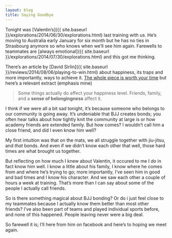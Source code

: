 ```yaml
---
layout: blog
title: Saying Goodbye
---
```

Tonight was [Valentin’s]({{ site.baseurl }}/explorations/2014/06/30/explorations.html) last training with us. He’s moving to Australia early January for six month but he has no ties in Strasbourg anymore so who knows when we’ll see him again. Farewells to teammates are [always emotional]({{ site.baseurl }}/explorations/2014/07/30/explorations.html) and this got me thinking.

There’s an article by [David Sirlin]({{ site.baseurl }}/reviews/2014/08/06/playing-to-win.html) about happiness, its traps and more importantly, ways to achieve it. [The whole piece is worth your time](http://sirlingames.squarespace.com/blog/2011/7/14/the-theory-and-practice-of-happiness.html) but here’s a relevant extract (emphasis mine)

> Some things actually do affect your happiness level. Friends, family, and a **sense of belongingness** affect it. 

I think if we were all a bit sad tonight, it’s because someone who belongs to our community is going away. It’s undeniable that BJJ creates bonds; you often hear talks about how tightly knit the community at large is or how academy friends are extended family. But how comes? I wouldn’t call him a close friend, and did I even know him well?

My first intuition was that on the mats, we all struggle together with jiu-jitsu, and _that_ bonds. And even if we didn’t know each other that well, those hard times are what brought us together.

But reflecting on how much I knew about Valentin, it occured to me I _do_ in fact know him well. I know a little about his family, I know where he comes from and where he’s trying to go; more importantly, I’ve seen him in good and bad times and I know his character. And we saw each other a couple of hours a week at training. That’s more than I can say about some of the people I actually call friends.

So is there something magical about BJJ bonding? Or do i just feel close to my teammates because I actually know them better than most other friends? I’ve also been part of teams and played individual sports before, and none of this happened. People leaving never were a big deal.

So farewell it is; I’ll here from him on facebook and here’s to hoping we meet again.
